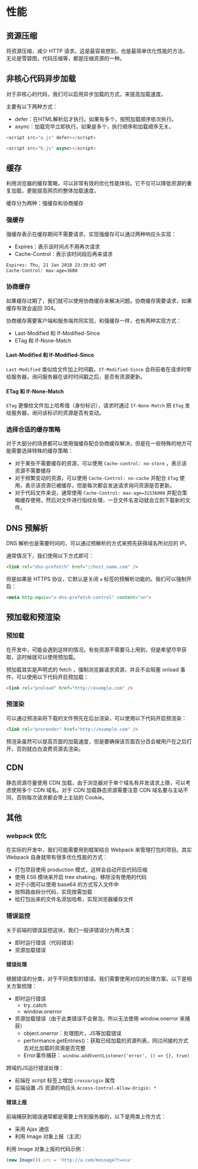 # 性能

## 资源压缩

将资源压缩，减少 HTTP 请求。这是最容易想到，也是最简单优化性能的方法，无论是雪碧图，代码压缩等，都是压缩资源的一种。

## 非核心代码异步加载

对于非核心的代码，我们可以启用异步加载的方式，来提高加载速度。

主要有以下两种方式：

- defer：在HTML解析后才执行。如果有多个，按照加载顺序依次执行。
- async：加载完毕立即执行。如果是多个，执行顺序和加载顺序无关。

```js
<script src="a.js" defer></script>

<script src="b.js" async></script>
```

## 缓存

利用浏览器的缓存策略，可以非常有效的优化性能体验。它不仅可以降低资源的重复加载，更能提高网页的整体加载速度。

缓存分为两种：强缓存和协商缓存

### 强缓存

强缓存表示在缓存期间不需要请求，实现强缓存可以通过两种响应头实现：

- Expires：表示该时间点不用再次请求
- Cache-Control：表示该时间段后再来请求

```bash
Expires: Thu, 21 Jan 2018 23:39:02 GMT
Cache-Control: max-age=3600
```

### 协商缓存

如果缓存过期了，我们就可以使用协商缓存来解决问题。协商缓存需要请求，如果缓存有效会返回 304。

协商缓存需要客户端和服务端共同实现，和强缓存一样，也有两种实现方式：

- Last-Modified 和 If-Modified-Since
- ETag 和 If-None-Match

#### Last-Modified 和 If-Modified-Since

`Last-Modified` 类似给文件加上时间戳，`If-Modified-Since` 会将前者在请求时带给服务器，询问服务器在该时时间戳之后，是否有资源更新。

#### ETag 和 If-None-Match

`ETag` 更像给文件加上哈希值（身份标识），请求时通过 `If-None-Match` 把 `ETag` 发给服务器，询问该标识的资源是否有变动。

### 选择合适的缓存策略

对于大部分的场景都可以使用强缓存配合协商缓存解决，但是在一些特殊的地方可能需要选择特殊的缓存策略：

- 对于某些不需要缓存的资源，可以使用 `Cache-control: no-store` ，表示该资源不需要缓存
- 对于频繁变动的资源，可以使用 `Cache-Control: no-cache` 并配合 `ETag` 使用，表示该资源已被缓存，但是每次都会发送请求询问资源是否更新。
- 对于代码文件来说，通常使用 `Cache-Control: max-age=31536000` 并配合策略缓存使用，然后对文件进行指纹处理，一旦文件名变动就会立刻下载新的文件。

## DNS 预解析

DNS 解析也是需要时间的，可以通过预解析的方式来预先获得域名所对应的 IP。

通常情况下，我们使用以下方式即可：

```html
<link rel="dns-prefetch" href="//host_name.com" />
```

但是如果是 HTTPS 协议，它默认是关闭 `a` 标签的预解析功能的。我们可以强制开启：

```html
<meta http-equiv="x-dns-prefetch-control" content="on">
```

## 预加载和预渲染

### 预加载

在开发中，可能会遇到这样的情况。有些资源不需要马上用到，但是希望尽早获取，这时候就可以使用预加载。

预加载其实是声明式的 fetch ，强制浏览器请求资源，并且不会阻塞 onload 事件，可以使用以下代码开启预加载：

```html
<link rel="preload" href="http://example.com" />
```

### 预渲染

可以通过预渲染将下载的文件预先在后台渲染，可以使用以下代码开启预渲染：

```html
<link rel="prerender" href="http://example.com" />
```

预渲染虽然可以提高页面的加载速度，但是要确保该页面百分百会被用户在之后打开，否则就白白浪费资源去渲染。

## CDN

静态资源尽量使用 CDN 加载，由于浏览器对于单个域名有并发请求上限，可以考虑使用多个 CDN 域名。对于 CDN 加载静态资源需要注意 CDN 域名要与主站不同，否则每次请求都会带上主站的 Cookie。

## 其他

### webpack 优化

在实际的开发中，我们可能需要用到框架结合 Webpack 来管理打包的项目。其实 Webpack 自身就带有很多优化性能的方式：

- 打包项目使用 production 模式，这样会自动开启代码压缩
- 使用 ES6 模块来开启 tree shaking，移除没有使用的代码
- 对于小图可以使用 base64 的方式写入文件中
- 按照路由拆分代码，实现按需加载
- 给打包出来的文件名添加哈希，实现浏览器缓存文件

### 错误监控

关于前端的错误监控这块，我们一般讲错误分为两大类：

- 即时运行错误（代码错误）
- 资源加载错误

#### 错误处理

根据错误的分类，对于不同类型的错误。我们需要使用对应的处理方案。以下是相关方案梳理：

- 即时运行错误
  - try..catch
  - window.onerror
- 资源加载错误（由于此类错误不会冒泡，所以无法使用 window.onerror 来捕获）
  - object.onerror：处理图片，JS等加载错误
  - performance.getEntries()：获取已经加载的资源列表，同过间接的方式去对比加载的资源是否完整
  - Error事件捕获： `window.addEventListener('error', () => {}, true)`

跨域的JS运行错误处理：

- 前端在 script 标签上增加 `crossorigin` 属性
- 后端设置 JS 资源的响应头 `Access-Control-Allow-Origin: *`

#### 错误上报

前端捕获到错误通常都是需要上传到服务器的，以下是两类上传方式：

- 采用 Ajax 通信
- 利用 Image 对象上报（主流）

利用 Image 对象上报的代码示例：

```js
(new Image()).src = 'http://a.com/message?t=xxx'
```